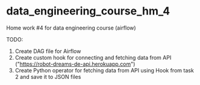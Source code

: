 # data_engineering_course_hm_4
Home work #4 for data engineering course (airflow)

TODO:
1. Create DAG file for Airflow
2. Create custom hook for connecting and fetching data from API ("https://robot-dreams-de-api.herokuapp.com")
3. Create Python operator for fetching data from API using Hook from task 2 and save it to JSON files
